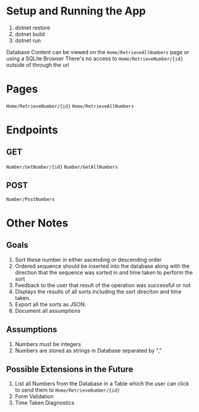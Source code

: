 # Setup and Running the App
1. dotnet restore
2. dotnet build
3. dotnet run
   
Database Content can be viewed on the `Home/RetrieveAllNumbers` page or using a SQLite Browser
There's no access to `Home/RetrieveNumber/{id}` outside of through the url

# Pages
`Home/RetrieveNumber/{id}`
`Home/RetrieveAllNumbers`

# Endpoints
## GET
`Number/GetNumber/{id}`
`Number/GetAllNumbers`

## POST
`Number/PostNumbers`

# Other Notes

## Goals
1. Sort these number in either ascending or descending order
2. Ordered sequence should be inserted into the database along with the direction that the sequence was sorted in and time taken to perform the sort
3. Feedback to the user that result of the operation was successful or not
4. Displays the results of all sorts including the sort direciton and time taken.
5. Export all the sorts as JSON.
6. Document all assumptions

## Assumptions
1. Numbers must be integers
2. Numbers are stored as strings in Database separated by ","

## Possible Extensions in the Future
1. List all Numbers from the Database in a Table which the user can click to send them to `Home/RetrieveNumber/{id}`
2. Form Validation
3. Time Taken Diagnostics
